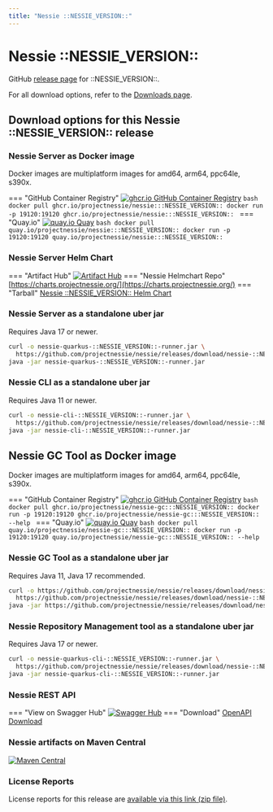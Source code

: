 ```yaml
---
title: "Nessie ::NESSIE_VERSION::"
---
```


# Nessie ::NESSIE_VERSION::

GitHub [release page](https://github.com/projectnessie/nessie/releases/tag/nessie-::NESSIE_VERSION::) for ::NESSIE_VERSION::.

For all download options, refer to the [Downloads page](../downloads/index.md).


## Download options for this Nessie ::NESSIE_VERSION:: release

### Nessie Server as Docker image

Docker images are multiplatform images for amd64, arm64, ppc64le, s390x.

=== "GitHub Container Registry"
    [![ghcr.io GitHub Container Registry](https://img.shields.io/maven-central/v/org.projectnessie.nessie/nessie?label=quay.io+Docker&logo=docker&color=3f6ec6&style=for-the-badge&logoColor=white)](https://ghcr.io/projectnessie/nessie)
    ```bash
    docker pull ghcr.io/projectnessie/nessie:::NESSIE_VERSION::
    docker run -p 19120:19120 ghcr.io/projectnessie/nessie:::NESSIE_VERSION::
    ```
=== "Quay.io"
    [![quay.io Quay](https://img.shields.io/maven-central/v/org.projectnessie.nessie/nessie?label=quay.io+Docker&logo=docker&color=3f6ec6&style=for-the-badge&logoColor=white)](https://quay.io/repository/projectnessie/nessie?tab=tags)
    ```bash
    docker pull quay.io/projectnessie/nessie:::NESSIE_VERSION::
    docker run -p 19120:19120 quay.io/projectnessie/nessie:::NESSIE_VERSION::
    ```

### Nessie Server Helm Chart

=== "Artifact Hub"
    [![Artifact Hub](https://img.shields.io/endpoint?url=https://artifacthub.io/badge/repository/nessie&color=3f6ec6&labelColor=&style=for-the-badge&logoColor=white)](https://artifacthub.io/packages/search?repo=nessie)
=== "Nessie Helmchart Repo"
    [https://charts.projectnessie.org/](https://charts.projectnessie.org/)
=== "Tarball"
    [Nessie ::NESSIE_VERSION:: Helm Chart](https://github.com/projectnessie/nessie/releases/download/nessie-::NESSIE_VERSION::/nessie-helm-::NESSIE_VERSION::.tgz)

### Nessie Server as a standalone uber jar

Requires Java 17 or newer.

```bash
curl -o nessie-quarkus-::NESSIE_VERSION::-runner.jar \
  https://github.com/projectnessie/nessie/releases/download/nessie-::NESSIE_VERSION::/nessie-quarkus-::NESSIE_VERSION::-runner.jar
java -jar nessie-quarkus-::NESSIE_VERSION::-runner.jar
```

### Nessie CLI as a standalone uber jar

Requires Java 11 or newer.

```bash
curl -o nessie-cli-::NESSIE_VERSION::-runner.jar \
  https://github.com/projectnessie/nessie/releases/download/nessie-::NESSIE_VERSION::/nessie-cli-::NESSIE_VERSION::-runner.jar
java -jar nessie-cli-::NESSIE_VERSION::-runner.jar
```

## Nessie GC Tool as Docker image

Docker images are multiplatform images for amd64, arm64, ppc64le, s390x.

=== "GitHub Container Registry"
    [![ghcr.io GitHub Container Registry](https://img.shields.io/maven-central/v/org.projectnessie.nessie/nessie?label=ghcr.io+Docker&logo=docker&color=3f6ec6&style=for-the-badge&logoColor=white)](https://github.com/projectnessie/nessie/pkgs/container/nessie-gc)
    ```bash
    docker pull ghcr.io/projectnessie/nessie-gc:::NESSIE_VERSION::
    docker run -p 19120:19120 ghcr.io/projectnessie/nessie-gc:::NESSIE_VERSION:: --help
    ```
=== "Quay.io"
    [![quay.io Quay](https://img.shields.io/maven-central/v/org.projectnessie.nessie/nessie?label=quay.io+Docker&logo=docker&color=3f6ec6&style=for-the-badge&logoColor=white)](https://quay.io/repository/projectnessie/nessie-gc?tab=tags)
    ```bash
    docker pull quay.io/projectnessie/nessie-gc:::NESSIE_VERSION::
    docker run -p 19120:19120 quay.io/projectnessie/nessie-gc:::NESSIE_VERSION:: --help
    ```

### Nessie GC Tool as a standalone uber jar

Requires Java 11, Java 17 recommended.

```bash
curl -o https://github.com/projectnessie/nessie/releases/download/nessie-::NESSIE_VERSION::/nessie-gc-::NESSIE_VERSION:: \
  https://github.com/projectnessie/nessie/releases/download/nessie-::NESSIE_VERSION::/https://github.com/projectnessie/nessie/releases/download/nessie-::NESSIE_VERSION::/nessie-gc-::NESSIE_VERSION::
java -jar https://github.com/projectnessie/nessie/releases/download/nessie-::NESSIE_VERSION::/nessie-gc-::NESSIE_VERSION::
```

### Nessie Repository Management tool as a standalone uber jar

Requires Java 17 or newer.

```bash
curl -o nessie-quarkus-cli-::NESSIE_VERSION::-runner.jar \
  https://github.com/projectnessie/nessie/releases/download/nessie-::NESSIE_VERSION::/nessie-quarkus-cli-::NESSIE_VERSION::-runner.jar
java -jar nessie-quarkus-cli-::NESSIE_VERSION::-runner.jar
```

### Nessie REST API

=== "View on Swagger Hub"
    [![Swagger Hub](https://img.shields.io/badge/swagger%20hub-nessie-3f6ec6?style=for-the-badge&logo=swagger&link=https%3A%2F%2Fapp.swaggerhub.com%2Fapis%2Fprojectnessie%2Fnessie)](https://app.swaggerhub.com/apis/projectnessie/nessie/::NESSIE_VERSION::)
=== "Download"
    [OpenAPI Download](https://github.com/projectnessie/nessie/releases/download/nessie-::NESSIE_VERSION::/nessie-openapi-::NESSIE_VERSION::.yaml)

### Nessie artifacts on Maven Central

[![Maven Central](https://img.shields.io/maven-central/v/org.projectnessie.nessie/nessie?label=Maven%20Central&logo=apachemaven&color=3f6ec6&style=for-the-badge&logoColor=white)](https://search.maven.org/artifact/org.projectnessie.nessie/nessie)

### License Reports

License reports for this release are [available via this link (zip file)](https://github.com/projectnessie/nessie/releases/download/nessie-::NESSIE_VERSION::/nessie-aggregated-license-report-::NESSIE_VERSION::.zip).
